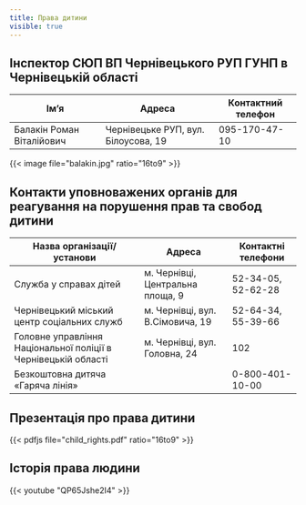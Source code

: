 ```yaml
---
title: Права дитини
visible: true
---
```

## Інспектор СЮП ВП Чернівецького РУП ГУНП в Чернівецькій області

<table class="table table-responsive table-bordered">
    <thread>
        <tr>
            <th class="text-center">Ім’я</th>
            <th class="text-center">Адреса</th>
            <th class="text-center">Контактний телефон</th>
        </tr>
    </thread>
    <tbody>
        <tr>
            <td>Балакін Роман Віталійович</td>
            <td>Чернівецьке РУП, вул. Білоусова, 19</td>
            <td>095-170-47-10</td>
        </tr>
    </tbody>
</table>

{{< image file="balakin.jpg" ratio="16to9" >}}

## Контакти уповноважених органів для реагування на порушення прав та свобод дитини

<table class="table table-responsive table-bordered">
    <thread>
        <tr>
            <th class="text-center">Назва організації/установи</th>
            <th class="text-center">Адреса</th>
            <th class="text-center">Контактні телефони</th>
        </tr>
    </thread>
    <tbody>
        <tr>
            <td>Служба у справах дітей</td>
            <td>м. Чернівці, Центральна площа, 9</td>
            <td>52-34-05, 52-62-28</td>
        </tr>
        <tr>
            <td>Чернівецький міський центр соціальних служб</td>
            <td>м. Чернівці, вул. В.Сімовича, 19</td>
            <td>52-64-34, 55-39-66</td>
        </tr>
        <tr>
            <td>Головне управління Національної поліції в Чернівецькій області</td>
            <td>м. Чернівці, вул. Головна, 24</td>
            <td>102</td>
        </tr>
        <tr>
            <td>Безкоштовна дитяча «Гаряча лінія»</td>
            <td></td>
            <td>0-800-401-10-00</td>
        </tr>
    </tbody>
</table>

## Презентація про права дитини

{{< pdfjs file="child_rights.pdf" ratio="16to9" >}}

## Історія права людини

{{< youtube "QP65Jshe2I4" >}}